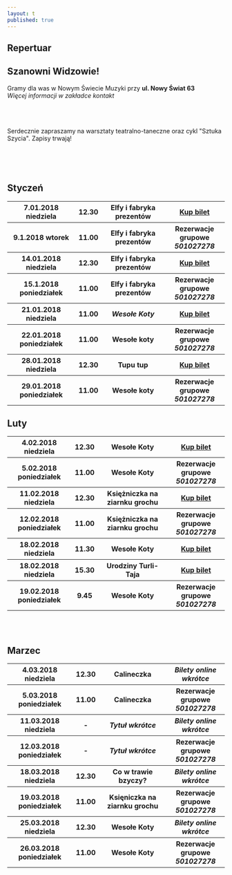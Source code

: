 ```yaml
---
layout: t
published: true
---
```


<link rel="stylesheet" href="https://unpkg.com/purecss@0.6.2/build/pure-min.css" integrity="sha384-UQiGfs9ICog+LwheBSRCt1o5cbyKIHbwjWscjemyBMT9YCUMZffs6UqUTd0hObXD" crossorigin="anonymous">







## Repertuar  

## Szanowni Widzowie!

Gramy dla was w Nowym Świecie Muzyki przy <strong>ul. Nowy Świat 63</strong> <br />
<i> Więcej informacji w zakładce kontakt</i> 
<br /><br /><br /><br /> 

Serdecznie zapraszamy na warsztaty teatralno-taneczne oraz cykl "Sztuka Szycia". Zapisy trwają!
<br /><br />
	
<br /><br />


## Styczeń

<table class="pure-table">
	<tr>
		<th>7.01.2018 niedziela</th>
		<th>12.30</th>
		<th>Elfy i fabryka prezentów</th>
		<th><a href="https://ewejsciowki.pl/embedded/rezerwacja/90435">Kup bilet</a></th>
	</tr>
	<tr>
		<th>9.1.2018 wtorek</th>
		<th>11.00</th>
		<th>Elfy i fabryka prezentów</th>
		<th>Rezerwacje grupowe <i><br />501027278</i></th>
	</tr>
	<tr>
		<th>14.01.2018 niedziela</th>
		<th>12.30</th>
		<th>Elfy i fabryka prezentów</th>
		<th><a href="https://ewejsciowki.pl/embedded/rezerwacja/90436">Kup bilet</a></th>
	</tr>
	<tr>
		<th>15.1.2018 poniedziałek</th>
		<th>11.00</th>
		<th>Elfy i fabryka prezentów</th>
		<th>Rezerwacje grupowe <i><br />501027278</i></th>
	</tr>
	<tr>
		<th>21.01.2018 niedziela</th>
		<th>11.00</th>
		<th><i>Wesołe Koty</i></th>
		<th><a href="https://ewejsciowki.pl/embedded/rezerwacja/91323">Kup bilet</a></th>
	</tr>
	<tr>
		<th>22.01.2018 poniedziałek</th>
		<th>11.00</th>
		<th>Wesołe koty</th>
		<th>Rezerwacje grupowe <i><br />501027278</i></th>
	</tr>
	<tr>
		<th>28.01.2018 niedziela</th>
		<th>12.30</th>
		<th>Tupu tup</th>
		<th><a href="https://ewejsciowki.pl/embedded/rezerwacja/90872">Kup bilet</a></th>
	</tr>
	<tr>
		<th>29.01.2018 poniedziałek</th>
		<th>11.00</th>
		<th>Wesołe koty</th>
		<th>Rezerwacje grupowe <i><br />501027278</i></th>
	</tr>
</table>

## Luty

<table class="pure-table">
	<tr>
		<th>4.02.2018 niedziela</th>
		<th>12.30</th>
		<th>Wesołe Koty</th>
		<th><a href="https://ewejsciowki.pl/embedded/rezerwacja/91324">Kup bilet</a></th>
	</tr>
	<tr>
		<th>5.02.2018 poniedziałek</th>
		<th>11.00</th>
		<th>Wesołe Koty</th>
		<th>Rezerwacje grupowe <i><br />501027278</i></th>
	</tr>
	<tr>
		<th>11.02.2018 niedziela</th>
		<th>12.30</th>
		<th>Księżniczka na ziarnku grochu</th>
		<th><a href="https://ewejsciowki.pl/embedded/rezerwacja/91325">Kup bilet</a></th>
	</tr>
	<tr>
		<th>12.02.2018 poniedziałek</th>
		<th>11.00</th>
		<th>Księżniczka na ziarnku grochu</th>
		<th>Rezerwacje grupowe <i><br />501027278</i></th>
	</tr>
	<tr>
		<th>18.02.2018 niedziela</th>
		<th>11.30</th>
		<th>Wesołe Koty</th>
		<th><a href="https://ewejsciowki.pl/embedded/rezerwacja/91326">Kup bilet</a></th>
	</tr>
	<tr>
		<th>18.02.2018 niedziela</th>
		<th>15.30</th>
		<th>Urodziny Turli-Taja</th>
		<th><a href="https://ewejsciowki.pl/embedded/rezerwacja/92104">Kup bilet</a></th>
	</tr>
	<tr>
		<th>19.02.2018 poniedziałek</th>
		<th>9.45</th>
		<th>Wesołe Koty</th>
		<th>Rezerwacje grupowe <i><br />501027278</i></th>
	</tr>
</table>

<br /><br />

## Marzec

<table class="pure-table">
	<tr>
		<th>4.03.2018 niedziela</th>
		<th>12.30</th>
		<th>Calineczka</th>
		<th><i>Bilety online wkrótce</i></th>
	</tr>
	<tr>
		<th>5.03.2018 poniedziałek</th>
		<th>11.00</th>
		<th>Calineczka</th>
		<th>Rezerwacje grupowe <i><br />501027278</i></th>
	</tr>
	<tr>
		<th>11.03.2018 niedziela</th>
		<th> - </th>
		<th><i>Tytuł wkrótce</i></th>
		<th><i>Bilety online wkrótce</i></th>
	</tr>
	<tr>
		<th>12.03.2018 poniedziałek</th>
		<th> - </th>
		<th><i>Tytuł wkrótce</i></th>
		<th>Rezerwacje grupowe <i><br />501027278</i></th>
	</tr>
	<tr>
		<th>18.03.2018 niedziela</th>
		<th>12.30</th>
		<th>Co w trawie bzyczy?</th>
		<th><i>Bilety online wkrótce</i></th>
	</tr>
	<tr>
		<th>19.03.2018 poniedziałek</th>
		<th>11.00</th>
		<th>Księniczka na ziarnku grochu</th>
		<th>Rezerwacje grupowe <i><br />501027278</i></th>
	</tr>
	<tr>
		<th>25.03.2018 niedziela</th>
		<th>12.30</th>
		<th>Wesołe Koty</th>
		<th><i>Bilety online wkrótce</i></th>
	</tr>
	<tr>
		<th>26.03.2018 poniedziałek</th>
		<th>11.00</th>
		<th>Wesołe Koty</th>
		<th>Rezerwacje grupowe <i><br />501027278</i></th>
	</tr>
</table>



<style>
.pure-table thead {
    background-color: rgba(143, 223, 255, 0.19) !important;
    color: #000;
    text-align: left;
    vertical-align: bottom;
}
</style>
